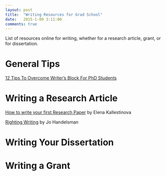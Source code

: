 ```yaml
---
layout: post
title:  "Writing Resources for Grad School"
date:   2015-1-09 3:11:00
comments: true
---
```

 
 List of resources online for writing, whether for a research article, grant, or for dissertation.
 
 # General Tips
 [12 Tips To Overcome Writer’s Block For PhD Students](http://www.nextscientist.com/writers-block-phd-students)
 
 
 # Writing a Research Article
 [How to write your first Research Paper](http://www.ncbi.nlm.nih.gov/pmc/articles/PMC3178846/pdf/yjbm_84_3_181.pdf) by Elena Kallestinova


 [Righting Writing](http://www.yale.edu/handelsmanlab/resources/Righting_Writing.pdf) by Jo Handelsman
 

 # Writing Your Dissertation
 
 
 # Writing a Grant
 